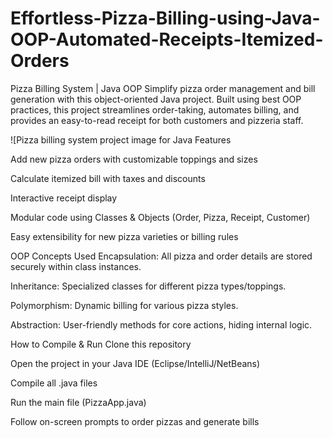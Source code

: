 # Effortless-Pizza-Billing-using-Java-OOP-Automated-Receipts-Itemized-Orders
Pizza Billing System | Java OOP
Simplify pizza order management and bill generation with this object-oriented Java project. Built using best OOP practices, this project streamlines order-taking, automates billing, and provides an easy-to-read receipt for both customers and pizzeria staff.

![Pizza billing system project image for Java Features

Add new pizza orders with customizable toppings and sizes

Calculate itemized bill with taxes and discounts

Interactive receipt display

Modular code using Classes & Objects (Order, Pizza, Receipt, Customer)

Easy extensibility for new pizza varieties or billing rules

OOP Concepts Used
Encapsulation: All pizza and order details are stored securely within class instances.

Inheritance: Specialized classes for different pizza types/toppings.

Polymorphism: Dynamic billing for various pizza styles.

Abstraction: User-friendly methods for core actions, hiding internal logic.

How to Compile & Run
Clone this repository

Open the project in your Java IDE (Eclipse/IntelliJ/NetBeans)

Compile all .java files

Run the main file (PizzaApp.java)

Follow on-screen prompts to order pizzas and generate bills

